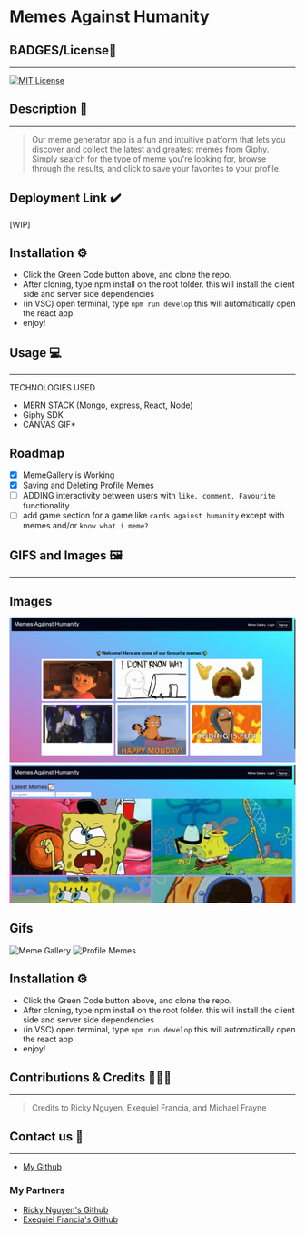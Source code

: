 # Memes Against Humanity

## BADGES/License🔖

---

[![MIT License](https://img.shields.io/badge/License-MIT%20License-orange)](https://opensource.org/license/mit/)

## Description 📖

---

> Our meme generator app is a fun and intuitive platform that lets you discover and collect the latest and greatest memes from Giphy. Simply search for the type of meme you're looking for, browse through the results, and click to save your favorites to your profile.

## Deployment Link ✔️

[WIP]

## Installation ⚙️

- Click the Green Code button above, and clone the repo.
- After cloning, type npm install on the root folder. this will install the client side and server side dependencies
- (in VSC) open terminal, type `npm run develop` this will automatically open the react app.
- enjoy!

## Usage 💻

---

TECHNOLOGIES USED

- MERN STACK (Mongo, express, React, Node)
- Giphy SDK
- CANVAS GIF\*

## Roadmap

- [x] MemeGallery is Working
- [x] Saving and Deleting Profile Memes
- [ ] ADDING interactivity between users with `like, comment, Favourite` functionality
- [ ] add game section for a game like `cards against humanity` except with memes and/or `know what i meme?`

## GIFS and Images 🖼️

---

## Images

![Homepage](./assets/images/Homepage.png "Homepage")
![Homepage](./assets/images/MemeGallery.png "Homepage")

## Gifs

![Meme Gallery](./assets/images/MemesGallery.gif "GIF of MemeGallery")
![Profile Memes](./assets/images/Profile%20Saved%20Memes.gif "Saved Profile Memes")

## Installation ⚙️

- Click the Green Code button above, and clone the repo.
- After cloning, type npm install on the root folder. this will install the client side and server side dependencies
- (in VSC) open terminal, type `npm run develop` this will automatically open the react app.
- enjoy!

## Contributions & Credits 🧑‍🤝‍🧑

---

> Credits to Ricky Nguyen, Exequiel Francia, and Michael Frayne

## Contact us 📇

---

- [My Github](https://github.com/moonphase13)

### My Partners

- [Ricky Nguyen's Github](https://github.com/akaydia)
- [Exequiel Francia's Github](https://github.com/Tweakiel)
